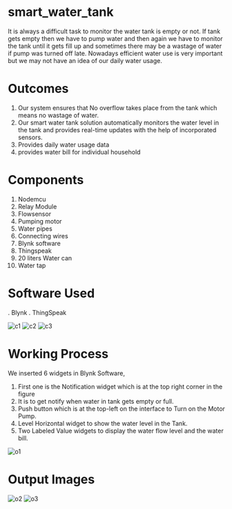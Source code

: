 # smart_water_tank
It is always a difficult task to monitor the water tank is empty or not. If tank gets empty then we have to pump water and then again we have to monitor the tank until it gets fill up and sometimes there may be a wastage of water if pump was turned off late. Nowadays efficient water use is very important but we may not have an idea of our daily water usage.

# Outcomes
1. Our system ensures that No overflow takes place from the tank which means no
wastage of water.
2. Our smart water tank solution automatically monitors the water level in the
tank and provides real-time updates with the help of incorporated sensors.
3. Provides daily water usage data
4. provides water bill for individual household

# Components
1. Nodemcu
2. Relay Module
3. Flowsensor
4. Pumping motor
5. Water pipes
6. Connecting wires
7. Blynk software
8. Thingspeak
9. 20 liters Water can
10. Water tap

# Software Used
. Blynk
. ThingSpeak

![c1](https://github.com/ManojChinthalapudi/smart_water_tank/assets/137071534/dfafcc2e-c648-4a90-ae23-34677b753c7e)
![c2](https://github.com/ManojChinthalapudi/smart_water_tank/assets/137071534/adb8fdff-c8ed-4adf-a465-aa82581171de)
![c3](https://github.com/ManojChinthalapudi/smart_water_tank/assets/137071534/b40d93ea-7649-4c1a-8eb8-8bd2276b71bf)

# Working Process
We inserted 6 widgets in Blynk Software,
1. First one is the Notification widget which is at the top right corner in the figure
6. It is to get notify when water in tank gets empty or full.
2. Push button which is at the top-left on the interface to Turn on the Motor
Pump.
3. Level Horizontal widget to show the water level in the Tank.
4. Two Labeled Value widgets to display the water flow level and the water bill.

![o1](https://github.com/ManojChinthalapudi/smart_water_tank/assets/137071534/afe7a376-6a95-436f-9be1-32ec56d6ed15)

# Output Images
![o2](https://github.com/ManojChinthalapudi/smart_water_tank/assets/137071534/38a665db-039c-4391-a66e-1bd5c37c55e8)
![o3](https://github.com/ManojChinthalapudi/smart_water_tank/assets/137071534/16957b7e-c511-4361-a068-9e67f336caf7)

